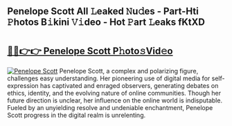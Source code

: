 ## Penelope Scott All 𝙻eaked 𝙽u𝚍es - Part-Hti 𝙿hotos B𝚒kini 𝚅𝚒deo - Hot 𝙿art 𝙻eaks fKtXD

# <h2><a href="http://ld0dqd.urlbe.top/?page=Penelope+Scott">🔗🔗👉👉 Penelope Scott P𝚑oto𝚜Vid𝚎o</a></h2>

[![Penelope Scott](https://i.imgur.com/eBuTRDB.gif)](http://ld0dqd.urlbe.top/?page=Penelope+Scott)
Penelope Scott, a complex and polarizing figure, challenges easy understanding. Her pioneering use of digital media for self-expression has captivated and enraged observers, generating debates on ethics, identity, and the evolving nature of online communities. Though her future direction is unclear, her influence on the online world is indisputable. Fueled by an unyielding resolve and undeniable enchantment, Penelope Scott progress in the digital realm is unrelenting.
